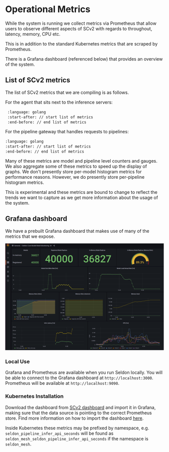 # Operational Metrics

While the system is running we collect metrics via Prometheus that allow users to observe different aspects of SCv2 with regards to throughout, latency, memory, CPU etc.

This is in addition to the standard Kubernetes metrics that are scraped by Prometheus.

There is a Grafana dashboard (referenced below) that provides an overview of the system.

## List of SCv2 metrics

The list of SCv2 metrics that we are compiling is as follows.

For the agent that sits next to the inference servers:

  ```{literalinclude} ../../../../scheduler/pkg/metrics/agent.go
   :language: golang
   :start-after: // start list of metrics 
   :end-before: // end list of metrics 
   ```

For the pipeline gateway that handles requests to pipelines:

   ```{literalinclude} ../../../../scheduler/pkg/metrics/gateway.go
   :language: golang
   :start-after: // start list of metrics 
   :end-before: // end list of metrics 
   ```

Many of these metrics are model and pipeline level counters and gauges.
We also aggregate some of these metrics to speed up the display of graphs. We don't presently store per-model histogram metrics for performance reasons. However, we do presently store per-pipeline histogram metrics.

This is experimental and these metrics are bound to change to reflect the trends we want to capture as we get more information about the usage of the system.

## Grafana dashboard

We have a prebuilt Grafana dashboard that makes use of many of the metrics that we expose.

![kafka](dashboard.png)

### Local Use

Grafana and Prometheus are available when you run Seldon locally.
You will be able to connect to the Grafana dashboard at `http://localhost:3000`.
Prometheus will be available at `http://localhost:9090`.

### Kubernetes Installation

Download the dashboard from [SCv2 dashboard](https://github.com/SeldonIO/seldon-core-v2/blob/master/prometheus/dashboards/seldon.json) and import it in Grafana, making sure that the data source is pointing to the correct Prometheus store.
Find more information on how to import the dashboard [here](https://grafana.com/docs/grafana/latest/dashboards/export-import/).

Inside Kubernetes these metrics may be prefixed by namespace, e.g. `seldon_pipeline_infer_api_seconds` will be found as `seldon_mesh_seldon_pipeline_infer_api_seconds` if the namespace is `seldon_mesh`.

